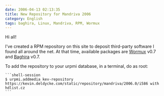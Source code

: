 ```yaml
---
date: 2006-04-13 02:13:35
title: New Repository for Mandriva 2006
category: English
tags: baghira, Linux, Mandriva, RPM, Wormux
---
```


Hi all!

I've created a RPM repository on this site to deposit third-party software I found all around the net. At that time, available packages are [Wormux](https://www.wormux.org) v0.7 and [Baghira](https://baghira.sourceforge.net) v0.7.

To add the repository to your urpmi database, in a terminal, do as root:

    ```shell-session
    $ urpmi.addmedia kev-repository https://kevin.deldycke.com/static/repository/mandriva/2006.0/i586 with hdlist.cz
    ```

